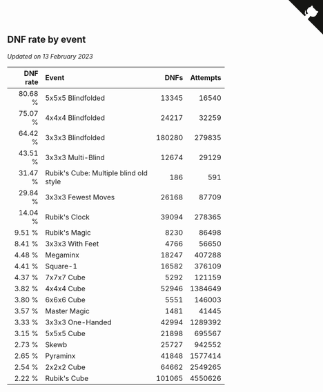 ## DNF rate by event

*Updated on 13 February 2023*

| DNF rate | Event | DNFs | Attempts |
| ---: | :--- | ---: | ---: |
| 80.68 % | 5x5x5 Blindfolded | 13345 | 16540 |
| 75.07 % | 4x4x4 Blindfolded | 24217 | 32259 |
| 64.42 % | 3x3x3 Blindfolded | 180280 | 279835 |
| 43.51 % | 3x3x3 Multi-Blind | 12674 | 29129 |
| 31.47 % | Rubik's Cube: Multiple blind old style | 186 | 591 |
| 29.84 % | 3x3x3 Fewest Moves | 26168 | 87709 |
| 14.04 % | Rubik's Clock | 39094 | 278365 |
| 9.51 % | Rubik's Magic | 8230 | 86498 |
| 8.41 % | 3x3x3 With Feet | 4766 | 56650 |
| 4.48 % | Megaminx | 18247 | 407288 |
| 4.41 % | Square-1 | 16582 | 376109 |
| 4.37 % | 7x7x7 Cube | 5292 | 121159 |
| 3.82 % | 4x4x4 Cube | 52946 | 1384649 |
| 3.80 % | 6x6x6 Cube | 5551 | 146003 |
| 3.57 % | Master Magic | 1481 | 41445 |
| 3.33 % | 3x3x3 One-Handed | 42994 | 1289392 |
| 3.15 % | 5x5x5 Cube | 21898 | 695567 |
| 2.73 % | Skewb | 25727 | 942552 |
| 2.65 % | Pyraminx | 41848 | 1577414 |
| 2.54 % | 2x2x2 Cube | 64662 | 2549265 |
| 2.22 % | Rubik's Cube | 101065 | 4550626 |


<a href="https://github.com/JustinTimeCuber/wca_statistics" class="github-corner" aria-label="View source on Github"><svg width="80" height="80" viewBox="0 0 250 250" style="fill:#151513; color:#fff; position: absolute; top: 0; border: 0; right: 0;" aria-hidden="true"><path d="M0,0 L115,115 L130,115 L142,142 L250,250 L250,0 Z"></path><path d="M128.3,109.0 C113.8,99.7 119.0,89.6 119.0,89.6 C122.0,82.7 120.5,78.6 120.5,78.6 C119.2,72.0 123.4,76.3 123.4,76.3 C127.3,80.9 125.5,87.3 125.5,87.3 C122.9,97.6 130.6,101.9 134.4,103.2" fill="currentColor" style="transform-origin: 130px 106px;" class="octo-arm"></path><path d="M115.0,115.0 C114.9,115.1 118.7,116.5 119.8,115.4 L133.7,101.6 C136.9,99.2 139.9,98.4 142.2,98.6 C133.8,88.0 127.5,74.4 143.8,58.0 C148.5,53.4 154.0,51.2 159.7,51.0 C160.3,49.4 163.2,43.6 171.4,40.1 C171.4,40.1 176.1,42.5 178.8,56.2 C183.1,58.6 187.2,61.8 190.9,65.4 C194.5,69.0 197.7,73.2 200.1,77.6 C213.8,80.2 216.3,84.9 216.3,84.9 C212.7,93.1 206.9,96.0 205.4,96.6 C205.1,102.4 203.0,107.8 198.3,112.5 C181.9,128.9 168.3,122.5 157.7,114.1 C157.9,116.9 156.7,120.9 152.7,124.9 L141.0,136.5 C139.8,137.7 141.6,141.9 141.8,141.8 Z" fill="currentColor" class="octo-body"></path></svg></a><style>.github-corner:hover .octo-arm{animation:octocat-wave 560ms ease-in-out}@keyframes octocat-wave{0%,100%{transform:rotate(0)}20%,60%{transform:rotate(-25deg)}40%,80%{transform:rotate(10deg)}}@media (max-width:500px){.github-corner:hover .octo-arm{animation:none}.github-corner .octo-arm{animation:octocat-wave 560ms ease-in-out}}</style>
